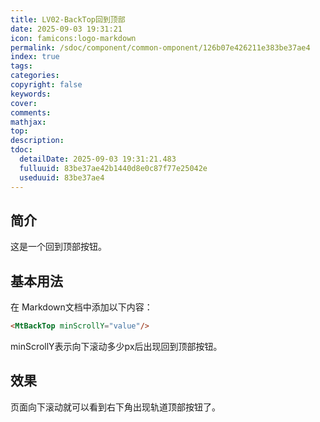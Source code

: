 ```yaml
---
title: LV02-BackTop回到顶部
date: 2025-09-03 19:31:21
icon: famicons:logo-markdown
permalink: /sdoc/component/common-omponent/126b07e426211e383be37ae4
index: true
tags:
categories:
copyright: false
keywords:
cover:
comments:
mathjax:
top:
description:
tdoc:
  detailDate: 2025-09-03 19:31:21.483
  fulluuid: 83be37ae42b1440d8e0c87f77e25042e
  useduuid: 83be37ae4
---
```


<script setup>
import { MtBackTop } from "vitepress-theme-mist"
</script>

<!-- more -->

## 简介

这是一个回到顶部按钮。

## 基本用法

在 Markdown文档中添加以下内容：

```markdown
<MtBackTop minScrollY="value"/>
```

minScrollY表示向下滚动多少px后出现回到顶部按钮。

## 效果

页面向下滚动就可以看到右下角出现轨道顶部按钮了。

<MtBackTop minScrollY="20"/>
